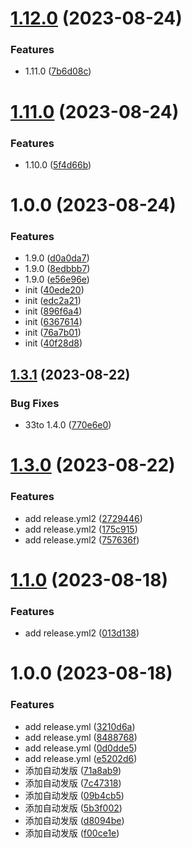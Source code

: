 # [1.12.0](https://github.com/shungang/csgtest/compare/v1.11.0...v1.12.0) (2023-08-24)


### Features

* 1.11.0 ([7b6d08c](https://github.com/shungang/csgtest/commit/7b6d08c016e067054697d0e423587b96f738be44))

# [1.11.0](https://github.com/shungang/csgtest/compare/v1.10.0...v1.11.0) (2023-08-24)


### Features

* 1.10.0 ([5f4d66b](https://github.com/shungang/csgtest/commit/5f4d66bc76da9dc7633992f7712f478ba155a2c5))

# 1.0.0 (2023-08-24)


### Features

* 1.9.0 ([d0a0da7](https://github.com/shungang/csgtest/commit/d0a0da7f607a3ef0760850bbbd22d6299cd2b28e))
* 1.9.0 ([8edbbb7](https://github.com/shungang/csgtest/commit/8edbbb7a70fd721ed9c4d7c348081b00b697e694))
* 1.9.0 ([e56e96e](https://github.com/shungang/csgtest/commit/e56e96ec868c3b875759f22ce8c412dcde3e4bbc))
* init ([40ede20](https://github.com/shungang/csgtest/commit/40ede20ec3ae7a194d26b33a469e0c6376a13ca6))
* init ([edc2a21](https://github.com/shungang/csgtest/commit/edc2a21797df3872251662e248154d3f3e926b4b))
* init ([896f6a4](https://github.com/shungang/csgtest/commit/896f6a42fb778611a700a5d553daa7f088065dc0))
* init ([6367614](https://github.com/shungang/csgtest/commit/6367614ca9ab444c695c79cb88e0fd9fbe218b7f))
* init ([76a7b01](https://github.com/shungang/csgtest/commit/76a7b0141e2e9cf7f6b7dc2fd8a375b13a3f93c4))
* init ([40f28d8](https://github.com/shungang/csgtest/commit/40f28d857fbd57c02b4f743434207e3666edf733))

## [1.3.1](https://github.com/shungang/csgtest/compare/v1.3.0...v1.3.1) (2023-08-22)

### Bug Fixes

- 33to 1.4.0 ([770e6e0](https://github.com/shungang/csgtest/commit/770e6e0502a52a4a21fa747ed6e973b7e0c601bd))

# [1.3.0](https://github.com/shungang/csgtest/compare/v1.2.0...v1.3.0) (2023-08-22)

### Features

- add release.yml2 ([2729446](https://github.com/shungang/csgtest/commit/2729446d7761dfc2ddc320a16c9c1b83bfac1aee))
- add release.yml2 ([175c915](https://github.com/shungang/csgtest/commit/175c91587e9fc46b0b1e9a852f7d52fff129e248))
- add release.yml2 ([757636f](https://github.com/shungang/csgtest/commit/757636faecea74ad13faa632e59645df74f3194c))

# [1.1.0](https://github.com/shungang/csgtest/compare/v1.0.0...v1.1.0) (2023-08-18)

### Features

- add release.yml2 ([013d138](https://github.com/shungang/csgtest/commit/013d138b955f6ef4df1e6831545a0166d5f49458))

# 1.0.0 (2023-08-18)

### Features

- add release.yml ([3210d6a](https://github.com/shungang/csgtest/commit/3210d6ac41f80d1830312871b738e43c10b15580))
- add release.yml ([8488768](https://github.com/shungang/csgtest/commit/848876860bff647bafb6e9b6d620dd8bd8e7b6f1))
- add release.yml ([0d0dde5](https://github.com/shungang/csgtest/commit/0d0dde5794ba37ca9d2c68c6f4dbabcc06c89b1c))
- add release.yml ([e5202d6](https://github.com/shungang/csgtest/commit/e5202d6672cf077905185fea978de32e5e5ee4dc))
- 添加自动发版 ([71a8ab9](https://github.com/shungang/csgtest/commit/71a8ab95c94d8d772aa35b942e02d3bef528b6c4))
- 添加自动发版 ([7c47318](https://github.com/shungang/csgtest/commit/7c473185e450131e14eb11c836c6022b781debd3))
- 添加自动发版 ([09b4cb5](https://github.com/shungang/csgtest/commit/09b4cb591e7843c2600f4f1e2e9c3604b9ba087e))
- 添加自动发版 ([5b3f002](https://github.com/shungang/csgtest/commit/5b3f002e1530a2cc3199fe8848b490f1bf43d5a2))
- 添加自动发版 ([d8094be](https://github.com/shungang/csgtest/commit/d8094bee08162303de56586a18d661134a151daa))
- 添加自动发版 ([f00ce1e](https://github.com/shungang/csgtest/commit/f00ce1ecd4e07fc1062facc405a3a16a70f3f373))
